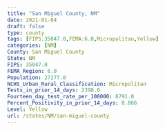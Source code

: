 ```yaml
---
title: "San Miguel County, NM"
date: 2021-01-04
draft: false
type: county
tags: [FIPS:35047.0,FEMA:6.0,Micropolitan,Yellow]
categories: [NM]
County: San Miguel County
State: NM
FIPS: 35047.0
FEMA_Region: 6.0
Population: 27277.0
NCHS_Urban_Rural_Classification: Micropolitan
Tests_in_prior_14_days: 2398.0
Fourteen_day_test_rate_per_100000: 8791.0
Percent_Positivity_in_prior_14_days: 0.066
Level: Yellow
url: /states/NM/san-miguel-county
---
```



